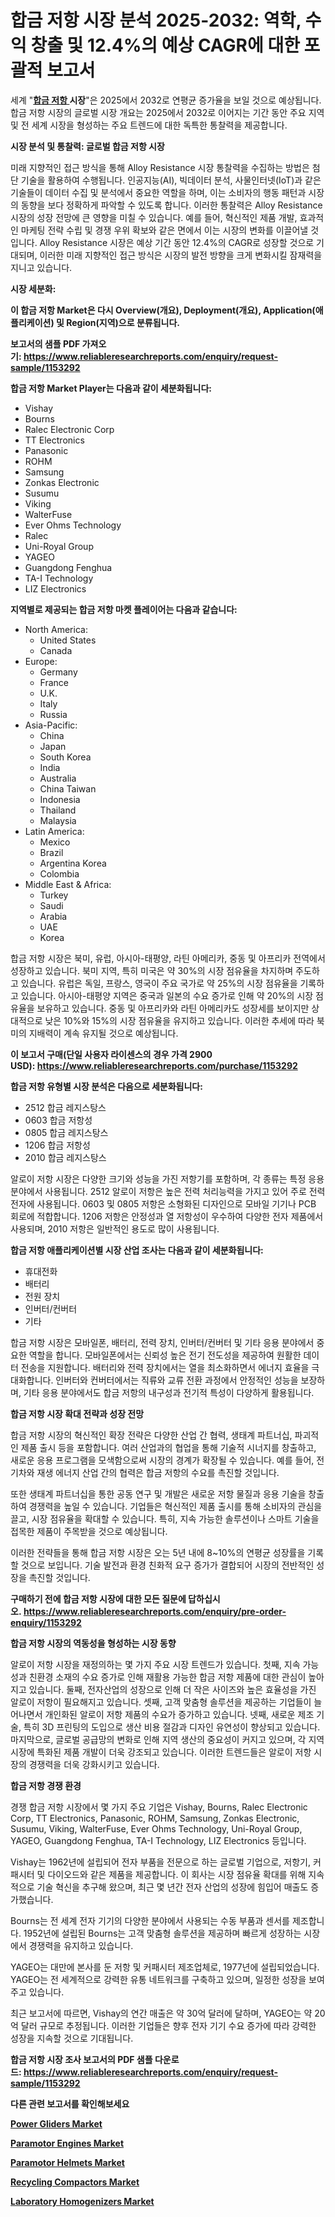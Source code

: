 <p><h1>합금 저항 시장 분석 2025-2032: 역학, 수익 창출 및 12.4%의 예상 CAGR에 대한 포괄적 보고서</h1></p><p>세계 "<strong><a href="https://www.reliableresearchreports.com/alloy-resistance-r1153292?utm_campaign=106&utm_medium=8&utm_source=Github&utm_content=ia&utm_term=18022025&utm_id=alloy-resistance">합금 저항&nbsp;</a></strong><strong>시장</strong>"은 2025에서 2032로 연평균 증가율을 보일 것으로 예상됩니다. 합금 저항 시장의 글로벌 시장 개요는 2025에서 2032로 이어지는 기간 동안 주요 지역 및 전 세계 시장을 형성하는 주요 트렌드에 대한 독특한 통찰력을 제공합니다.</p>
<p><strong>시장 분석 및 통찰력: 글로벌 합금 저항 시장</strong></p>
<p><p>미래 지향적인 접근 방식을 통해 Alloy Resistance 시장 통찰력을 수집하는 방법은 첨단 기술을 활용하여 수행됩니다. 인공지능(AI), 빅데이터 분석, 사물인터넷(IoT)과 같은 기술들이 데이터 수집 및 분석에서 중요한 역할을 하며, 이는 소비자의 행동 패턴과 시장의 동향을 보다 정확하게 파악할 수 있도록 합니다. 이러한 통찰력은 Alloy Resistance 시장의 성장 전망에 큰 영향을 미칠 수 있습니다. 예를 들어, 혁신적인 제품 개발, 효과적인 마케팅 전략 수립 및 경쟁 우위 확보와 같은 면에서 이는 시장의 변화를 이끌어낼 것입니다. Alloy Resistance 시장은 예상 기간 동안 12.4%의 CAGR로 성장할 것으로 기대되며, 이러한 미래 지향적인 접근 방식은 시장의 발전 방향을 크게 변화시킬 잠재력을 지니고 있습니다.</p><a href="%7CAUTHORITHY_DOMAIN_URL%7C?utm_campaign=106&utm_medium=8&utm_source=Github&utm_content=ia&utm_term=18022025&utm_id=alloy-resistance"></a></p>
<p><strong>시장 세분화:</strong></p>
<p><strong>이 합금 저항 Market은 다시 Overview(개요), Deployment(개요), Application(애플리케이션) 및 Region(지역)으로 분류됩니다.</strong></p>
<p><strong>보고서의 샘플 PDF 가져오기:&nbsp;<a href="https://www.reliableresearchreports.com/enquiry/request-sample/1153292?utm_campaign=106&utm_medium=8&utm_source=Github&utm_content=ia&utm_term=18022025&utm_id=alloy-resistance">https://www.reliableresearchreports.com/enquiry/request-sample/1153292</a></strong><strong></strong></p>
<p><strong>합금 저항 Market Player는 다음과 같이 세분화됩니다:</strong></p>
<p><ul><li>Vishay</li><li>Bourns</li><li>Ralec Electronic Corp</li><li>TT Electronics</li><li>Panasonic</li><li>ROHM</li><li>Samsung</li><li>Zonkas Electronic</li><li>Susumu</li><li>Viking</li><li>WalterFuse</li><li>Ever Ohms Technology</li><li>Ralec</li><li>Uni-Royal Group</li><li>YAGEO</li><li>Guangdong Fenghua</li><li>TA-I Technology</li><li>LIZ Electronics</li></ul></p>
<p><strong>지역별로 제공되는 합금 저항 마켓 플레이어는 다음과 같습니다:</strong></p>
<p><ul>
    <li>
        North America:
        <ul>
            <li>United States</li>
            <li>Canada</li>
        </ul>
    </li>
    <li>
        Europe:
        <ul>
            <li>Germany</li>
            <li>France</li>
            <li>U.K.</li>
            <li>Italy</li>
            <li>Russia</li>
        </ul>
    </li>
    <li>
        Asia-Pacific:
        <ul>
            <li>China</li>
            <li>Japan</li>
            <li>South Korea</li>
            <li>India</li>
            <li>Australia</li>
            <li>China Taiwan</li>
            <li>Indonesia</li>
            <li>Thailand</li>
            <li>Malaysia</li>
        </ul>
    </li>
    <li>
        Latin America:
        <ul>
            <li>Mexico</li>
            <li>Brazil</li>
            <li>Argentina Korea</li>
            <li>Colombia</li>
        </ul>
    </li>
    <li>
        Middle East & Africa:
        <ul>
            <li>Turkey</li>
            <li>Saudi</li>
            <li>Arabia</li>
            <li>UAE</li>
            <li>Korea</li>
        </ul>
    </li>
    </ul></p>
<p><p>합금 저항 시장은 북미, 유럽, 아시아-태평양, 라틴 아메리카, 중동 및 아프리카 전역에서 성장하고 있습니다. 북미 지역, 특히 미국은 약 30%의 시장 점유율을 차지하며 주도하고 있습니다. 유럽은 독일, 프랑스, 영국이 주요 국가로 약 25%의 시장 점유율을 기록하고 있습니다. 아시아-태평양 지역은 중국과 일본의 수요 증가로 인해 약 20%의 시장 점유율을 보유하고 있습니다. 중동 및 아프리카와 라틴 아메리카도 성장세를 보이지만 상대적으로 낮은 10%와 15%의 시장 점유율을 유지하고 있습니다. 이러한 추세에 따라 북미의 지배력이 계속 유지될 것으로 예상됩니다.</p></p>
<p><strong>이 보고서 구매(단일 사용자 라이센스의 경우 가격 2900 USD):&nbsp;<a href="https://www.reliableresearchreports.com/purchase/1153292?utm_campaign=106&utm_medium=8&utm_source=Github&utm_content=ia&utm_term=18022025&utm_id=alloy-resistance">https://www.reliableresearchreports.com/purchase/1153292</a></strong></p>
<p><strong>합금 저항 유형별 시장 분석은 다음으로 세분화됩니다:</strong></p>
<p><ul><li>2512 합금 레지스탕스</li><li>0603 합금 저항성</li><li>0805 합금 레지스탕스</li><li>1206 합금 저항성</li><li>2010 합금 레지스탕스</li></ul></p>
<p><p>알로이 저항 시장은 다양한 크기와 성능을 가진 저항기를 포함하며, 각 종류는 특정 응용 분야에서 사용됩니다. 2512 알로이 저항은 높은 전력 처리능력을 가지고 있어 주로 전력 전자에 사용됩니다. 0603 및 0805 저항은 소형화된 디자인으로 모바일 기기나 PCB 회로에 적합합니다. 1206 저항은 안정성과 열 저항성이 우수하여 다양한 전자 제품에서 사용되며, 2010 저항은 일반적인 용도로 많이 사용됩니다.</p></p>
<p><strong>합금 저항 애플리케이션별 시장 산업 조사는 다음과 같이 세분화됩니다:</strong></p>
<p><ul><li>휴대전화</li><li>배터리</li><li>전원 장치</li><li>인버터/컨버터</li><li>기타</li></ul></p>
<p><p>합금 저항 시장은 모바일폰, 배터리, 전력 장치, 인버터/컨버터 및 기타 응용 분야에서 중요한 역할을 합니다. 모바일폰에서는 신뢰성 높은 전기 전도성을 제공하여 원활한 데이터 전송을 지원합니다. 배터리와 전력 장치에서는 열을 최소화하면서 에너지 효율을 극대화합니다. 인버터와 컨버터에서는 직류와 교류 전환 과정에서 안정적인 성능을 보장하며, 기타 응용 분야에서도 합금 저항의 내구성과 전기적 특성이 다양하게 활용됩니다.</p></p>
<p><strong>합금 저항 시장 확대 전략과 성장 전망</strong></p>
<p><p>합금 저항 시장의 혁신적인 확장 전략은 다양한 산업 간 협력, 생태계 파트너십, 파괴적인 제품 출시 등을 포함합니다. 여러 산업과의 협업을 통해 기술적 시너지를 창출하고, 새로운 응용 프로그램을 모색함으로써 시장의 경계가 확장될 수 있습니다. 예를 들어, 전기차와 재생 에너지 산업 간의 협력은 합금 저항의 수요를 촉진할 것입니다. </p><p>또한 생태계 파트너십을 통한 공동 연구 및 개발은 새로운 저항 물질과 응용 기술을 창출하여 경쟁력을 높일 수 있습니다. 기업들은 혁신적인 제품 출시를 통해 소비자의 관심을 끌고, 시장 점유율을 확대할 수 있습니다. 특히, 지속 가능한 솔루션이나 스마트 기술을 접목한 제품이 주목받을 것으로 예상됩니다.</p><p>이러한 전략들을 통해 합금 저항 시장은 오는 5년 내에 8~10%의 연평균 성장률을 기록할 것으로 보입니다. 기술 발전과 환경 친화적 요구 증가가 결합되어 시장의 전반적인 성장을 촉진할 것입니다.</p></p>
<p><strong>구매하기 전에 합금 저항 시장에 대한 모든 질문에 답하십시오.&nbsp;<a href="https://www.reliableresearchreports.com/enquiry/pre-order-enquiry/1153292?utm_campaign=106&utm_medium=8&utm_source=Github&utm_content=ia&utm_term=18022025&utm_id=alloy-resistance">https://www.reliableresearchreports.com/enquiry/pre-order-enquiry/1153292</a></strong><strong></strong></p>
<p><strong>합금 저항 시장의 역동성을 형성하는 시장 동향</strong></p>
<p><p>알로이 저항 시장을 재정의하는 몇 가지 주요 시장 트렌드가 있습니다. 첫째, 지속 가능성과 친환경 소재의 수요 증가로 인해 재활용 가능한 합금 저항 제품에 대한 관심이 높아지고 있습니다. 둘째, 전자산업의 성장으로 인해 더 작은 사이즈와 높은 효율성을 가진 알로이 저항이 필요해지고 있습니다. 셋째, 고객 맞춤형 솔루션을 제공하는 기업들이 늘어나면서 개인화된 알로이 저항 제품의 수요가 증가하고 있습니다. 넷째, 새로운 제조 기술, 특히 3D 프린팅의 도입으로 생산 비용 절감과 디자인 유연성이 향상되고 있습니다. 마지막으로, 글로벌 공급망의 변화로 인해 지역 생산의 중요성이 커지고 있으며, 각 지역 시장에 특화된 제품 개발이 더욱 강조되고 있습니다. 이러한 트렌드들은 알로이 저항 시장의 경쟁력을 더욱 강화시키고 있습니다.</p></p>
<p><strong>합금 저항 경쟁 환경</strong></p>
<p><p>경쟁 합금 저항 시장에서 몇 가지 주요 기업은 Vishay, Bourns, Ralec Electronic Corp, TT Electronics, Panasonic, ROHM, Samsung, Zonkas Electronic, Susumu, Viking, WalterFuse, Ever Ohms Technology, Uni-Royal Group, YAGEO, Guangdong Fenghua, TA-I Technology, LIZ Electronics 등입니다.</p><p>Vishay는 1962년에 설립되어 전자 부품을 전문으로 하는 글로벌 기업으로, 저항기, 커패시터 및 다이오드와 같은 제품을 제공합니다. 이 회사는 시장 점유율 확대를 위해 지속적으로 기술 혁신을 추구해 왔으며, 최근 몇 년간 전자 산업의 성장에 힘입어 매출도 증가했습니다.</p><p>Bourns는 전 세계 전자 기기의 다양한 분야에서 사용되는 수동 부품과 센서를 제조합니다. 1952년에 설립된 Bourns는 고객 맞춤형 솔루션을 제공하며 빠르게 성장하는 시장에서 경쟁력을 유지하고 있습니다.</p><p>YAGEO는 대만에 본사를 둔 저항 및 커패시터 제조업체로, 1977년에 설립되었습니다. YAGEO는 전 세계적으로 강력한 유통 네트워크를 구축하고 있으며, 일정한 성장을 보여주고 있습니다.</p><p>최근 보고서에 따르면, Vishay의 연간 매출은 약 30억 달러에 달하며, YAGEO는 약 20억 달러 규모로 추정됩니다. 이러한 기업들은 향후 전자 기기 수요 증가에 따라 강력한 성장을 지속할 것으로 기대됩니다.</p></p>
<p><strong>합금 저항 시장 조사 보고서의 PDF 샘플 다운로드:&nbsp;<a href="https://www.reliableresearchreports.com/enquiry/request-sample/1153292?utm_campaign=106&utm_medium=8&utm_source=Github&utm_content=ia&utm_term=18022025&utm_id=alloy-resistance">https://www.reliableresearchreports.com/enquiry/request-sample/1153292</a></strong></p>
<p><strong></strong></p>
<p><strong></strong></p>
<p><strong></strong></p>
<p><strong></strong></p>
<p><strong>다른 관련 보고서를 확인해보세요</strong></p>
<p><strong><p><a href="https://github.com/saoutiguarro/Market-Research-Report-List-1/blob/main/power-gliders-market.md?utm_campaign=106&utm_medium=8&utm_source=Github&utm_content=ia&utm_term=18022025&utm_id=alloy-resistance">Power Gliders Market</a></p><p><a href="https://github.com/saroarmaicky/Market-Research-Report-List-1/blob/main/paramotor-engines-market.md?utm_campaign=106&utm_medium=8&utm_source=Github&utm_content=ia&utm_term=18022025&utm_id=alloy-resistance">Paramotor Engines Market</a></p><p><a href="https://github.com/jenithschijf/Market-Research-Report-List-1/blob/main/paramotor-helmets-market.md?utm_campaign=106&utm_medium=8&utm_source=Github&utm_content=ia&utm_term=18022025&utm_id=alloy-resistance">Paramotor Helmets Market</a></p><p><a href="https://github.com/ahamdyzabira4/Market-Research-Report-List-1/blob/main/recycling-compactors-market.md?utm_campaign=106&utm_medium=8&utm_source=Github&utm_content=ia&utm_term=18022025&utm_id=alloy-resistance">Recycling Compactors Market</a></p><p><a href="https://github.com/voigttyagi/Market-Research-Report-List-1/blob/main/laboratory-homogenizers-market.md?utm_campaign=106&utm_medium=8&utm_source=Github&utm_content=ia&utm_term=18022025&utm_id=alloy-resistance">Laboratory Homogenizers Market</a></p></strong></p>